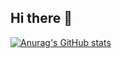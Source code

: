 ## Hi there 👋

[![Anurag's GitHub stats](https://github-readme-stats.vercel.app/api?username=jorgeRaulVerduzco)](https://github.com/anuraghazra/github-readme-stats)
